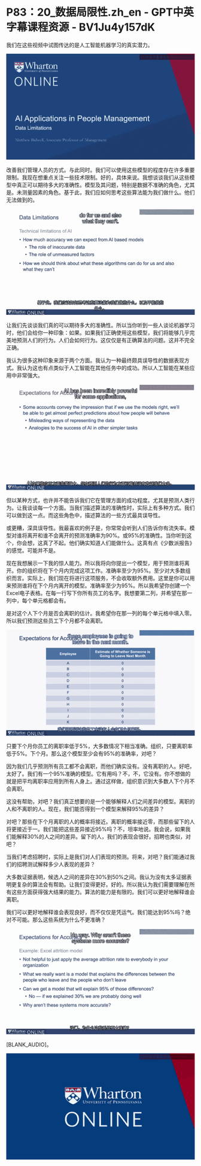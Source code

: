 # P83：20_数据局限性.zh_en - GPT中英字幕课程资源 - BV1Ju4y157dK

我们在这些视频中试图传达的是人工智能机器学习的真实潜力。

![](img/944759fc783b8e9ed7dac7e8cf087812_1.png)

改善我们管理人员的方式。与此同时。我们可以使用这些模型的程度存在许多重要限制。我现在想重点关注一些技术限制。好的，具体来说。我想谈谈我们从这些模型中真正可以期待多大的准确性。模型及其问题，特别是数据不准确的角色，尤其是。未测量因素的角色。基于此，我们应如何思考这些算法能为我们做什么。他们无法做到的。

![](img/944759fc783b8e9ed7dac7e8cf087812_3.png)

让我们先谈谈我们真的可以期待多大的准确性。所以当你听到一些人谈论机器学习时，他们会给你一种印象：如果。如果我们正确使用这些模型，我们将能够几乎完美地预测人们的行为。人们会如何行为。这仅仅是有正确算法的问题。这并不完全正确。

我认为很多这种印象来源于两个方面。我认为一种最终颇具误导性的数据表现方式。我认为这也有点类似于人工智能在其他任务中的成功。所以人工智能在某些应用中非常强大。

![](img/944759fc783b8e9ed7dac7e8cf087812_5.png)

但以某种方式，也许并不能告诉我们它在管理方面的成功程度。尤其是预测人类行为。让我谈谈每一个方面。当我们描述算法的准确性时，实际上有多种方式。我们可以做到这一点。而这些角色中，描述算法的一些方式最具误导性。

或更糟，深具误导性。我最喜欢的例子是，你常常会听到人们告诉你有流失率。模型对谁将离开和谁不会离开的预测准确率为90%。或95%的准确性。当你听到这个，你会想，这真了不起。他们确实知道人们能做什么。这真有点《少数派报告》的感觉。可能并不是。

现在我想展示一下我的惊人能力。所以我将向你提出一个模型，用于预测谁将离开。你的组织将在下个月内完成这项工作。准确率至少为95%。至少对大多数组织而言。实际上，我们现在将进行这项服务，不会收取额外费用。这里是你可以用来预测谁将在下个月内离开的模型。准确率至少为95%。所以我希望你创建一个Excel电子表格。在每一行写下你所有员工的名字。我想要第二列，并希望在那一列中，每个单元格都会有。

是对这个人下个月是否会离职的估计。我希望你在那一列的每个单元格中填入零。所以我们预测这些员工下个月都不会离职。

![](img/944759fc783b8e9ed7dac7e8cf087812_7.png)

只要下个月你员工的离职率低于5%，大多数情况下相当准确。组织，只要离职率低于5%。下个月。那么这个模型至少会有95%的准确率，对吧？

因为我们几乎预测所有员工都不会离职，而他们确实没有。没有离职的人。好吧，太好了。我们有一个95%准确的模型。它有用吗？不，不，它没有。你不想做的就是把平均离职率应用到所有人身上。通过这样做，组织意识到大多数人下个月不会离职。

这没有帮助，对吧？我们真正想要的是一个能够解释人们之间差异的模型。离职的人和不离职的人。现在，我们能否得到一个模型来解释95%的差异？

对吧？那些在下个月离职的人的概率将接近。离职的概率接近零，而那些留下的人将更接近于一。我们能把这些差异接近95%吗？不，坦率地说。我会说，如果我们能解释30%的人之间的差异。留下的人，我们的表现会很好。招聘也类似，对吧？

当我们考虑招聘时，实际上是我们对人们表现的预测。将来，对吧？我们能通过我们的招聘测试解释多少人表现的差异？

大多数证据表明，候选人之间的差异在30%到50%之间。我认为没有太多证据表明更复杂的算法会有帮助。让我们变得更好。好的。所以我认为我们需要理解在所有这些方面获得强大结果的能力。算法的能力是有限的。我们可以更好地解释谁会离职。

我们可以更好地解释谁会表现良好，而不仅仅是凭运气。我们能达到95%吗？绝对不可能。那么这些系统为什么不更准确？



![](img/944759fc783b8e9ed7dac7e8cf087812_9.png)

[BLANK_AUDIO]。

![](img/944759fc783b8e9ed7dac7e8cf087812_11.png)
